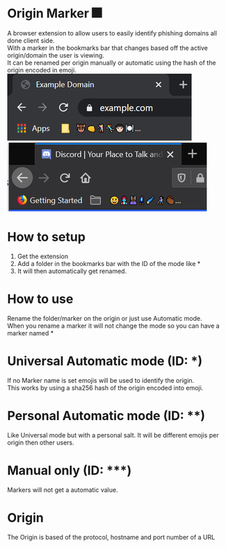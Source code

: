 # Origin Marker 🎆
A browser extension to allow users to easily identify phishing domains all done client side.  
With a marker in the bookmarks bar that changes based off the active origin/domain the user is viewing.  
It can be renamed per origin manually or automatic using the hash of the origin encoded in emoji.  
![Example of automatic mode using chrome](Chrome.png) ![Example of automatic mode using firefox](Firefox.png)

# How to setup
1. Get the extension
2. Add a folder in the bookmarks bar with the ID of the mode like *
3. It will then automatically get renamed.

# How to use
Rename the folder/marker on the origin or just use Automatic mode.  
When you rename a marker it will not change the mode so you can have a marker named *

# Universal Automatic mode (ID: *)
If no Marker name is set emojis will be used to identify the origin.  
This works by using a sha256 hash of the origin encoded into emoji.

# Personal Automatic mode (ID: **)
Like Universal mode but with a personal salt.
It will be different emojis per origin then other users. 

# Manual only (ID: ***)
Markers will not get a automatic value.

# Origin
The Origin is based of the protocol, hostname and port number of a URL
